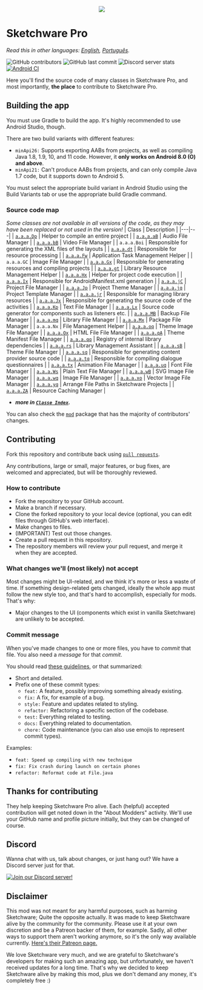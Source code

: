 <p align="center">
    <img src="assets/Sketchware-Pro.png" />
</p>

# Sketchware Pro
*Read this in other languages: [English](README.md), [Português](README-PT.md).*

![GitHub contributors](https://img.shields.io/github/contributors/Sketchware-Pro/Sketchware-Pro) ![GitHub last commit](https://img.shields.io/github/last-commit/Sketchware-Pro/Sketchware-Pro) ![Discord server stats](https://img.shields.io/discord/790686719753846785)
[![Android CI](https://github.com/DereckySany/Sketchware-Pro-aapt1_aapt2_multilib/actions/workflows/android.yml/badge.svg)](https://github.com/DereckySany/Sketchware-Pro-aapt1_aapt2_multilib/actions/workflows/android.yml)

Here you'll find the source code of many classes in Sketchware Pro, and most importantly, **the
place** to contribute to Sketchware Pro.

## Building the app

You must use Gradle to build the app. It's highly recommended to use Android Studio, though.

There are two build variants with different features:

 - `minApi26:` Supports exporting AABs from projects, as well as compiling Java 1.8, 1.9, 10, and 11 code.
However, it **only works on Android 8.0 (O) and above**.
 - `minApi21:` Can't produce AABs from projects, and can only compile Java 1.7 code, but it supports down to Android 5.

You must select the appropriate build variant in Android Studio using the Build Variants tab
or use the appropriate build Gradle command.

### Source code map

*Some classes are not available in all versions of the code, as they may have been replaced or not used in the version!*
| Class | Description |
|---|---|
| [`a.a.a.Dp`](app/src/main/java/a/a/a/Dp.java) | Helper to compile an entire project |
| [`a.a.a.aB`](app/src/main/java/a/a/a/aB.java) | Audio File Manager |
| [`a.a.a.bB`](app/src/main/java/a/a/a/bB.java) | Video File Manager |
| `a.a.a.Boi` | Responsible for generating the XML files of the layouts |
| [`a.a.a.dt`](app/src/main/java/a/a/a/dt.java) | Responsible for resource processing |
| [`a.a.a.Fw`](app/src/main/java/a/a/a/Fw.java) | Application Task Management Helper |
| `a.a.a.GC` | Image File Manager |
| [`a.a.a.Gx`](app/src/main/java/a/a/a/Gx.java) | Responsible for generating resources and compiling projects |
| [`a.a.a.gt`](app/src/main/java/a/a/a/gt.java) | Library Resource Management Helper |
| [`a.a.a.Hx`](app/src/main/java/a/a/a/Hx.java) | Helper for project code execution |
| [`a.a.a.Ix`](app/src/main/java/a/a/a/Ix.java) | Responsible for AndroidManifest.xml generation |
| [`a.a.a.jC`](app/src/main/java/a/a/a/jC.java) | Project File Manager |
| [`a.a.a.Jp`](app/src/main/java/a/a/a/Jp.java) | Project Theme Manager |
| [`a.a.a.jq`](app/src/main/java/a/a/a/jq.java) | Project Template Manager |
| [`a.a.a.jr`](app/src/main/java/a/a/a/jr.java) | Responsible for managing library resources |
| [`a.a.a.Jx`](app/src/main/java/a/a/a/Jx.java) | Responsible for generating the source code of the activities |
| [`a.a.a.Kp`](app/src/main/java/a/a/a/Kp.java) | Text File Manager |
| [`a.a.a.Lx`](app/src/main/java/a/a/a/Lx.java) | Source code generator for components such as listeners etc. |
| [`a.a.a.MB`](app/src/main/java/a/a/a/MB.java) | Backup File Manager |
| [`a.a.a.mq`](app/src/main/java/a/a/a/mq.java) | Library File Manager |
| [`a.a.a.Mx`](app/src/main/java/a/a/a/Mx.java) | Package File Manager |
| `a.a.a.Nx` | File Management Helper |
| [`a.a.a.oq`](app/src/main/java/a/a/a/oq.java) | Theme Image File Manager |
| [`a.a.a.Ox`](app/src/main/java/a/a/a/Ox.java) | HTML File File Manager |
| [`a.a.a.qA`](app/src/main/java/a/a/a/qA.java) | Theme Manifest File Manager |
| [`a.a.a.qq`](app/src/main/java/a/a/a/qq.java) | Registry of internal library dependencies |
| [`a.a.a.rs`](app/src/main/java/a/a/a/rs.java) | Library Management Assistant |
| [`a.a.a.sB`](app/src/main/java/a/a/a/sB.java) | Theme File Manager |
| [`a.a.a.sq`](app/src/main/java/a/a/a/sq.java) | Responsible for generating content provider source code |
| [`a.a.a.tq`](app/src/main/java/a/a/a/tq.java) | Responsible for compiling dialogue questionnaires |
| [`a.a.a.tx`](app/src/main/java/a/a/a/tx.java) | Animation File Manager |
| [`a.a.a.uq`](app/src/main/java/a/a/a/uq.java) | Font File Manager |
| [`a.a.a.Ws`](app/src/main/java/a/a/a/Ws.java) | Plain Text File Manager |
| [`a.a.a.wB`](app/src/main/java/a/a/a/wB.java) | SVG Image File Manager |
| [`a.a.a.wq`](app/src/main/java/a/a/a/wq.java) | Image File Manager |
| [`a.a.a.xo`](app/src/main/java/a/a/a/xo.java) | Vector Image File Manager |
| [`a.a.a.yq`](app/src/main/java/a/a/a/yq.java) | Arrange File Paths in Sketchware Projects |
| [`a.a.a.ZA`](app/src/main/java/a/a/a/ZA.java) | Resource Caching Manager |

* ***more in [`Classe Index`](ClassIndex.md).***

You can also check the [`mod`](app/src/main/java/mod) package that has the majority of contributors' changes.

## Contributing

Fork this repository and contribute back using
[`pull requests`](https://github.com/Sketchware-Pro/Sketchware-Pro/pulls).

Any contributions, large or small, major features, or bug fixes, are welcomed and appreciated, but will
be thoroughly reviewed.

### How to contribute

- Fork the repository to your GitHub account.
- Make a branch if necessary.
- Clone the forked repository to your local device (optional, you can edit files through GitHub's web interface).
- Make changes to files.
- (IMPORTANT) Test out those changes.
- Create a pull request in this repository.
- The repository members will review your pull request, and merge it when they are accepted.

### What changes we'll (most likely) not accept

Most changes might be UI-related, and we think it's more or less a waste of time. If something design-related gets changed,
ideally the whole app must follow the new style too, and that's hard to accomplish, especially for mods. That's why:

- Major changes to the UI (components which exist in vanilla Sketchware) are unlikely to be accepted.

### Commit message

When you've made changes to one or more files, you have to *commit* that file. You also need a
*message* for that *commit*.

You should read [these guidelines](https://www.freecodecamp.org/news/writing-good-commit-messages-a-practical-guide/), or that summarized:

- Short and detailed.
- Prefix one of these commit types:
   - `feat:` A feature, possibly improving something already existing.
   - `fix:` A fix, for example of a bug.
   - `style:` Feature and updates related to styling.
   - `refactor:` Refactoring a specific section of the codebase.
   - `test:` Everything related to testing.
   - `docs:` Everything related to documentation.
   - `chore:` Code maintenance (you can also use emojis to represent commit types).

Examples:
 - `feat: Speed up compiling with new technique`
 - `fix: Fix crash during launch on certain phones`
 - `refactor: Reformat code at File.java`


## Thanks for contributing
They help keeping Sketchware Pro alive. Each (helpful) accepted contribution will get noted down in the "About Modders" activity. We'll use your GitHub name and profile picture initially, but they can be
changed of course.

## Discord
Wanna chat with us, talk about changes, or just hang out? We have a Discord server just for that.

[![Join our Discord server!](https://invidget.switchblade.xyz/kq39yhT4rX)](http://discord.gg/kq39yhT4rX)

## Disclaimer
This mod was not meant for any harmful purposes, such as harming Sketchware; Quite the opposite actually.
It was made to keep Sketchware alive by the community for the community. Please use it at your own discretion
and be a Patreon backer of them, for example. Sadly, all other ways to support them aren't working anymore,
so it's the only way available currently.
[Here's their Patreon page.](https://www.patreon.com/sketchware)

We love Sketchware very much, and we are grateful to Sketchware's developers for making such an amazing app, but unfortunately, we haven't received updates for a long time.
That's why we decided to keep Sketchware alive by making this mod, plus we don't demand any money, it's completely free :)
